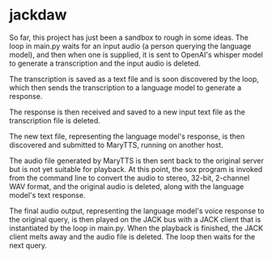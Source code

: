# jackdaw
So far, this project has just been a sandbox to rough in some ideas. The loop in
main.py waits for an input audio (a person querying the language model), and 
then when one is supplied, it is sent to OpenAI's whisper model to generate a 
transcription and the input audio is deleted. 

The transcription is saved as a text file and is soon discovered by the loop, 
which then sends the transcription to a language model to generate a response. 

The response is then received and saved to a new input text file as the 
transcription file is deleted. 

The new text file, representing the language model's response, is then 
discovered and submitted to MaryTTS, running on another host. 

The audio file generated by MaryTTS is then sent back to the original server but 
is not yet suitable for playback. At this point, the sox program is invoked from 
the command line to convert the audio to stereo, 32-bit, 2-channel WAV format, 
and the original audio is deleted, along with the language model's text 
response. 

The final audio output, representing the language model's voice response to the 
original query, is then played on the JACK bus with a JACK client that is 
instantiated by the loop in main.py. When the playback is finished, the JACK 
client melts away and the audio file is deleted. The loop then waits for the 
next query.
